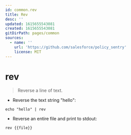 ```yaml
---
id: common.rev
title: Rev
desc: ''
updated: 1615655543081
created: 1615655543081
gitDirPath: pages/common
sources:
  - name: ''
    url: 'https://github.com/salesforce/policy_sentry'
    license: MIT
---
```

# rev

> Reverse a line of text.

- Reverse the text string "hello":

`echo "hello" | rev`

- Reverse an entire file and print to stdout:

`rev {{file}}`

